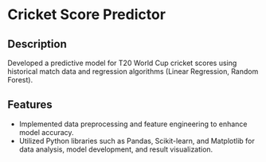 # Cricket Score Predictor

## Description
Developed a predictive model for T20 World Cup cricket scores using historical match data and regression algorithms (Linear Regression, Random Forest).

## Features
- Implemented data preprocessing and feature engineering to enhance model accuracy.
- Utilized Python libraries such as Pandas, Scikit-learn, and Matplotlib for data analysis, model development, and result visualization.